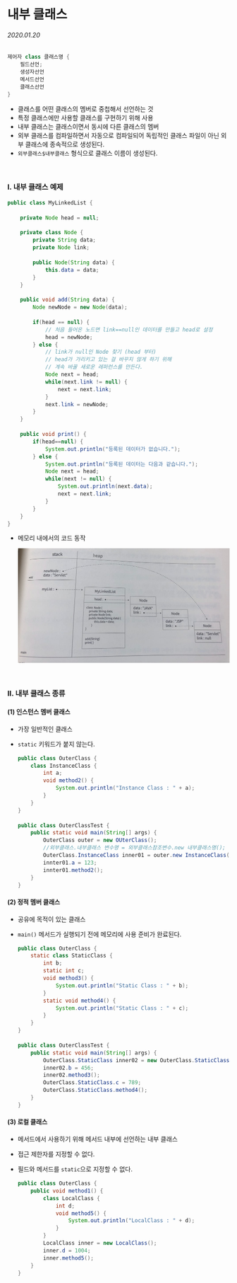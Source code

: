 # 내부 클래스

###### 2020.01.20

```java
제어자 class 클래스명 {
    필드선언;
    생성자선언
    메서드선언
    클래스선언
}
```

- 클래스를 어떤 클래스의 멤버로 중첩해서 선언하는 것
- 특정 클래스에만 사용할 클래스를 구현하기 위해 사용
- 내부 클래스는 클래스이면서 동시에 다른 클래스의 멤버
- 외부 클래스를 컴파일하면서 자동으로 컴파일되어 독립적인 클래스 파일이 아닌 외부 클래스에 종속적으로 생성된다.
- `외부클래스$내부클래스` 형식으로 클래스 이름이 생성된다.

<br />

### I. 내부 클래스 예제

```java
public class MyLinkedList {
    
    private Node head = null;
    
    private class Node {
        private String data;
        private Node link;
        
        public Node(String data) {
            this.data = data;
        }
    }
    
    public void add(String data) {
        Node newNode = new Node(data);
        
        if(head == null) {
            // 처음 들어온 노드면 link==null인 데이터를 만들고 head로 설정
            head = newNode;
        } else {
            // link가 null인 Node 찾기 (head 부터)
            // head가 가리키고 있는 걸 바꾸지 않게 하기 위해
            // 계속 바꿀 새로운 레퍼런스를 만든다.
            Node next = head;
            while(next.link != null) {
                next = next.link;
            }
            next.link = newNode;
        }
    }
    
    public void print() {
        if(head==null) {
            System.out.println("등록된 데이터가 없습니다.");
        } else {
            System.out.println("등록된 데이터는 다음과 같습니다.");
            Node next = head;
            while(next != null) {
                System.out.println(next.data);
                next = next.link;
            }
        }
    }
}
```

- 메모리 내에서의 코드 동작

  ![](assets/inner_class_memory.jpg)

<br />

### II. 내부 클래스 종류

#### (1) 인스턴스 멤버 클래스

- 가장 일반적인 클래스

- `static` 키워드가 붙지 않는다.

  ```java
  public class OuterClass {
      class InstanceClass {
          int a;
          void method2() {
              System.out.println("Instance Class : " + a);
          }
      }
  }
  
  public class OuterClassTest {
      public static void main(String[] args) {
          OuterClass outer = new OUterClass();
          //외부클래스.내부클래스 변수명 = 외부클래스참조변수.new 내부클래스명();
          OuterClass.InstanceClass inner01 = outer.new InstanceClass();
          innter01.a = 123;
          innter01.method2();
      }
  }
  ```

#### (2) 정적 멤버 클래스

- 공유에 목적이 있는 클래스

- `main()` 메서드가 실행되기 전에 메모리에 사용 준비가 완료된다.

  ```java
  public class OuterClass {
      static class StaticClass {
          int b;
          static int c;
          void method3() {
              System.out.println("Static Class : " + b);
          }
          static void method4() {
              System.out.println("Static Class : " + c);
          }
      }
  }
  
  public class OuterClassTest {
      public static void main(String[] args) {
          OuterClass.StaticClass inner02 = new OuterClass.StaticClass();
          inner02.b = 456;
          inner02.method3();
          OuterClass.StaticClass.c = 789;
          OuterClass.StaticClass.method4();
      }
  }
  ```

#### (3) 로컬 클래스

- 메서드에서 사용하기 위해 메서드 내부에 선언하는 내부 클래스

- 접근 제한자를 지정할 수 없다.

- 필드와 메서드를 `static`으로 지정할 수 없다.

  ```java
  public class OuterClass {
      public void method1() {
          class LocalClass {
              int d;
              void method5() {
                  System.out.println("LocalClass : " + d);
              }
          }
          LocalClass inner = new LocalClass();
          inner.d = 1004;
          inner.method5();
      }
  }
  ```

